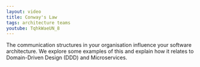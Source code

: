 ```yaml
---
layout: video
title: Conway's Law
tags: architecture teams
youtube: TqhkWaeUN_8
---
```


The communication structures in your organisation influence your software architecture. We explore some examples of this and explain how it relates to Domain-Driven Design (DDD) and Microservices.